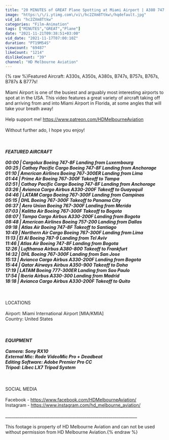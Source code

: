 ```yaml
---
title: "20 MINUTES of GREAT Plane Spotting at Miami Airport | A380 747 777 | Miami Airport Plane Spotting"
image: "https:\/\/i.ytimg.com\/vi\/hc2ZXm8Ttkw\/hqdefault.jpg"
vid_id: "hc2ZXm8Ttkw"
categories: "Film-Animation"
tags: ["MINUTES","GREAT","Plane"]
date: "2021-11-21T09:38:51+03:00"
vid_date: "2021-11-17T07:00:10Z"
duration: "PT19M54S"
viewcount: "69487"
likeCount: "1214"
dislikeCount: "39"
channel: "HD Melbourne Aviation"
---
```

{% raw %}Featured Aircraft: A330s, A350s, A380s, B747s, B757s, B767s, B787s &amp; B777s! <br /><br />Miami Airport is one of the busiest and arguably most interesting airports to spot at in the USA. This video features a great variety of aircraft taking off and arriving from and into Miami Airport in Florida, at some angles that will take your breath away!<br /><br />Help support me! <a rel="nofollow" target="blank" href="https://www.patreon.com/HDMelbourneAviation">https://www.patreon.com/HDMelbourneAviation</a><br /><br />Without further ado, I hope you enjoy! <br /><br />_____________________________________________________________<br /><br />FEATURED AIRCRAFT<br /><br />00:00 | Cargolux Boeing 747-8F Landing from Luxembourg<br />00:25 | Cathay Pacific Cargo Boeing 747-8F Landing from Anchorage <br />01:10 | American Airlines Boeing 767-300ER Landing from Lima<br />01:44 | Prime Air Boeing 767-300F Takeoff to Tampa<br />02:51 | Cathay Pacific Cargo Boeing 747-8F Landing from Anchorage<br />03:26 | Avianca Cargo Airbus A330-200F Takeoff to Guayaquil <br />04:46 | LATAM Cargo Boeing 767-300F Landing from Campinas<br />05:15 | DHL Boeing 767-300F Takeoff to Panama City<br />06:37 | Aero Union Boeing 767-300F Landing from Merida<br />07:03 | Kalitta Air Boeing 767-300F Takeoff to Bogota<br />08:07 | Tampa Cargo Airbus A330-200F Landing from Bogota <br />08:48 | American Airlines Boeing 757-200 Landing from Dallas <br />09:18 | Atlas Air Boeing 747-8F Takeoff to Santiago<br />10:49 | Northern Air Cargo Boeing 767-300F Landing from Lima<br />11:13 | El Al Boeing 787-9 Landing from Tel Aviv <br />11:46 | Atlas Air Boeing 747-8F Landing from Bogota<br />12:26 | Lufthansa Airbus A380-800 Takeoff to Frankfurt <br />14:32 | DHL Boeing 767-300F Landing from San Jose<br />15:13 | Avianca Cargo Airbus A330-200F Landing from Bogota<br />15:44 | Qatar Airways Airbus A350-900 Takeoff to Doha <br />17:19 | LATAM Boeing 777-300ER Landing from Sao Paulo<br />17:54 | Iberia Airbus A330-300 Landing from Madrid<br />18:18 | Avianca Cargo Airbus A330-200F Takeoff to Quito<br /><br />_____________________________________________________________<br /><br />LOCATIONS<br /><br />Airport: Miami International Airport [MIA/KMIA]<br />Country: United States <br /><br />_____________________________________________________________<br /><br />EQUIPMENT<br /><br />Camera: Sony RX10<br />External Mic: Rode VideoMic Pro + Deadbeat<br />Editing Software: Adobe Premier Pro CC <br />Tripod: Libec LX7 Tripod System <br /><br />_____________________________________________________________<br /><br />SOCIAL MEDIA<br /><br />Facebook - <a rel="nofollow" target="blank" href="https://www.facebook.com/HDMelbourneAviation/">https://www.facebook.com/HDMelbourneAviation/</a><br />Instagram - <a rel="nofollow" target="blank" href="https://www.instagram.com/hd_melbourne_aviation/">https://www.instagram.com/hd_melbourne_aviation/</a><br /><br />_________________________________________________________________<br /><br />This footage is property of HD Melbourne Aviation and can not be used without permission from HD Melbourne Aviation.{% endraw %}

